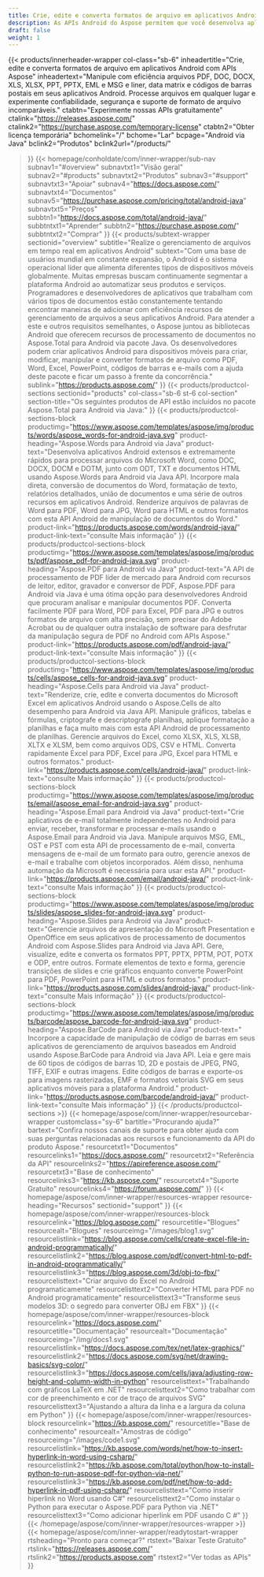 ```yaml
---
title: Crie, edite e converta formatos de arquivo em aplicativos Android
description: As APIs Android do Aspose permitem que você desenvolva aplicativos Android seguros e confiáveis para processar PDFs, documentos do Word, planilhas, apresentações, códigos de barras e e-mails.
draft: false
weight: 1
---
```

{{< products/innerheader-wrapper col-class="sb-6"
  inheadertitle="Crie, edite e converta formatos de arquivo em aplicativos Android com APIs Aspose"
  inheadertext="Manipule com eficiência arquivos PDF, DOC, DOCX, XLS, XLSX, PPT, PPTX, EML e MSG e liner, data matrix e códigos de barras postais em seus aplicativos Android. Processe arquivos em qualquer lugar e experimente confiabilidade, segurança e suporte de formato de arquivo incomparáveis."
  ctabtn="Experimente nossas APIs gratuitamente"
  ctalink="https://releases.aspose.com/"
  ctalink2="https://purchase.aspose.com/temporary-license"
  ctabtn2="Obter licença temporária"
  bchomelink="/"
  bchome="Lar"
  bcpage="Android via Java"
  bclink2="Produtos"
  bclink2url="/products/"
>}}
  {{< homepage/conholdate/com/inner-wrapper/sub-nav 
subnav1="#overview"
subnavtxt1="Visão geral" 
subnav2="#products"
subnavtxt2="Produtos" 
subnav3="#support"
subnavtxt3="Apoiar" 
subnav4="https://docs.aspose.com/"
subnavtxt4="Documentos" 
subnav5="https://purchase.aspose.com/pricing/total/android-java"
subnavtxt5="Preços" 
subbtn1="https://docs.aspose.com/total/android-java/"
subbtntxt1="Aprender"
subbtn2="https://purchase.aspose.com/"
subbtntxt2="Comprar"
>}}
   {{< products/subtext-wrapper
   sectionid="overview" 
   subtitle="Realize o gerenciamento de arquivos em tempo real em aplicativos Android"
   subtext="Com uma base de usuários mundial em constante expansão, o Android é o sistema operacional líder que alimenta diferentes tipos de dispositivos móveis globalmente. Muitas empresas buscam continuamente segmentar a plataforma Android ao automatizar seus produtos e serviços. Programadores e desenvolvedores de aplicativos que trabalham com vários tipos de documentos estão constantemente tentando encontrar maneiras de adicionar com eficiência recursos de gerenciamento de arquivos a seus aplicativos Android. Para atender a este e outros requisitos semelhantes, o Aspose juntou as bibliotecas Android que oferecem recursos de processamento de documentos no Aspose.Total para Android via pacote Java. Os desenvolvedores podem criar aplicativos Android para dispositivos móveis para criar, modificar, manipular e converter formatos de arquivo como PDF, Word, Excel, PowerPoint, códigos de barras e e-mails com a ajuda deste pacote e ficar um passo à frente da concorrência."
   sublink="https://products.aspose.com/"
>}} 
{{< products/productcol-sections
sectionid="products" 
col-class="sb-6 st-6 col-section"
section-title="Os seguintes produtos de API estão incluídos no pacote Aspose.Total para Android via Java:"
>}}
{{< products/productcol-sections-block
productimg="https://www.aspose.com/templates/aspose/img/products/words/aspose_words-for-android-java.svg"
product-heading="Aspose.Words para Android via Java"
product-text="Desenvolva aplicativos Android extensos e extremamente rápidos para processar arquivos do Microsoft Word, como DOC, DOCX, DOCM e DOTM, junto com ODT, TXT e documentos HTML usando Aspose.Words para Android via Java API. Incorpore mala direta, conversão de documentos do Word, formatação de texto, relatórios detalhados, união de documentos e uma série de outros recursos em aplicativos Android. Renderize arquivos de palavras de Word para PDF, Word para JPG, Word para HTML e outros formatos com esta API Android de manipulação de documentos do Word."
product-link="https://products.aspose.com/words/android-java/" 
product-link-text="consulte Mais informação"
>}}
{{< products/productcol-sections-block
productimg="https://www.aspose.com/templates/aspose/img/products/pdf/aspose_pdf-for-android-java.svg"
product-heading="Aspose.PDF para Android via Java"
product-text="A API de processamento de PDF líder de mercado para Android com recursos de leitor, editor, gravador e conversor de PDF, Aspose.PDF para Android via Java é uma ótima opção para desenvolvedores Android que procuram analisar e manipular documentos PDF. Converta facilmente PDF para Word, PDF para Excel, PDF para JPG e outros formatos de arquivo com alta precisão, sem precisar do Adobe Acrobat ou de qualquer outra instalação de software para desfrutar da manipulação segura de PDF no Android com APIs Aspose."
product-link="https://products.aspose.com/pdf/android-java/" 
product-link-text="consulte Mais informação"
>}}
{{< products/productcol-sections-block
productimg="https://www.aspose.com/templates/aspose/img/products/cells/aspose_cells-for-android-java.svg"
product-heading="Aspose.Cells para Android via Java"
product-text="Renderize, crie, edite e converta documentos do Microsoft Excel em aplicativos Android usando o Aspose.Cells de alto desempenho para Android via Java API. Manipule gráficos, tabelas e fórmulas, criptografe e descriptografe planilhas, aplique formatação a planilhas e faça muito mais com esta API Android de processamento de planilhas. Gerencie arquivos do Excel, como XLSX, XLS, XLSB, XLTX e XLSM, bem como arquivos ODS, CSV e HTML. Converta rapidamente Excel para PDF, Excel para JPG, Excel para HTML e outros formatos."
product-link="https://products.aspose.com/cells/android-java/" 
product-link-text="consulte Mais informação"
>}}
{{< products/productcol-sections-block
productimg="https://www.aspose.com/templates/aspose/img/products/email/aspose_email-for-android-java.svg"
product-heading="Aspose.Email para Android via Java"
product-text="Crie aplicativos de e-mail totalmente independentes no Android para enviar, receber, transformar e processar e-mails usando o Aspose.Email para Android via Java. Manipule arquivos MSG, EML, OST e PST com esta API de processamento de e-mail, converta mensagens de e-mail de um formato para outro, gerencie anexos de e-mail e trabalhe com objetos incorporados. Além disso, nenhuma automação da Microsoft é necessária para usar esta API."
product-link="https://products.aspose.com/email/android-java/" 
product-link-text="consulte Mais informação"
>}}
{{< products/productcol-sections-block
productimg="https://www.aspose.com/templates/aspose/img/products/slides/aspose_slides-for-android-java.svg"
product-heading="Aspose.Slides para Android via Java"
product-text="Gerencie arquivos de apresentação do Microsoft Presentation e OpenOffice em seus aplicativos de processamento de documentos Android com Aspose.Slides para Android via Java API. Gere, visualize, edite e converta os formatos PPT, PPTX, PPTM, POT, POTX e ODP, entre outros. Formate elementos de texto e forma, gerencie transições de slides e crie gráficos enquanto converte PowerPoint para PDF, PowerPoint para HTML e outros formatos."
product-link="https://products.aspose.com/slides/android-java/" 
product-link-text="consulte Mais informação"
>}}
{{< products/productcol-sections-block
productimg="https://www.aspose.com/templates/aspose/img/products/barcode/aspose_barcode-for-android-java.svg"
product-heading="Aspose.BarCode para Android via Java"
product-text=" Incorpore a capacidade de manipulação de código de barras em seus aplicativos de gerenciamento de arquivos baseados em Android usando Aspose.BarCode para Android via Java API. Leia e gere mais de 60 tipos de códigos de barras 1D, 2D e postais de JPEG, PNG, TIFF, EXIF e outras imagens. Edite códigos de barras e exporte-os para imagens rasterizadas, EMF e formatos vetoriais SVG em seus aplicativos móveis para a plataforma Android."
product-link="https://products.aspose.com/barcode/android-java/" 
product-link-text="consulte Mais informação"
>}} 
{{< /products/productcol-sections >}}
{{< homepage/aspose/com/inner-wrapper/resourcebar-wrapper
customclass="sy-6"
bartitle="Procurando ajuda?"
bartext="Confira nossos canais de suporte para obter ajuda com suas perguntas relacionadas aos recursos e funcionamento da API do produto Aspose."
resourcetxt1="Documentos"
resourcelinks1="https://docs.aspose.com/"
resourcetxt2="Referência da API"
resourcelinks2="https://apireference.aspose.com/"
resourcetxt3="Base de conhecimento"
resourcelinks3="https://kb.aspose.com/"
resourcetxt4="Suporte Gratuito"
resourcelinks4="https://forum.aspose.com/"
>}}
{{< homepage/aspose/com/inner-wrapper/resources-wrapper
resource-heading="Recursos"
sectionid="support"
>}}
{{< homepage/aspose/com/inner-wrapper/resources-block
resourcelink="https://blog.aspose.com/"
resourcetitle="Blogues"
resourcealt="Blogues"
resourceimg="/images/blog1.svg"
resourcelistlink="https://blog.aspose.com/cells/create-excel-file-in-android-programmatically/"
resourcelistlink2="https://blog.aspose.com/pdf/convert-html-to-pdf-in-android-programmatically/"
resourcelistlink3="https://blog.aspose.com/3d/obj-to-fbx/"
resourcelisttext="Criar arquivo do Excel no Android programaticamente"
resourcelisttext2="Converter HTML para PDF no Android programaticamente"
resourcelisttext3="Transforme seus modelos 3D: o segredo para converter OBJ em FBX"
>}}
{{< homepage/aspose/com/inner-wrapper/resources-block
resourcelink="https://docs.aspose.com/"
resourcetitle="Documentação"
resourcealt="Documentação"
resourceimg="/img/docs1.svg"
resourcelistlink="https://docs.aspose.com/tex/net/latex-graphics/"
resourcelistlink2="https://docs.aspose.com/svg/net/drawing-basics/svg-color/"
resourcelistlink3="https://docs.aspose.com/cells/java/adjusting-row-height-and-column-width-in-python"
resourcelisttext="Trabalhando com gráficos LaTeX em .NET"
resourcelisttext2="Como trabalhar com cor de preenchimento e cor de traço de arquivos SVG"
resourcelisttext3="Ajustando a altura da linha e a largura da coluna em Python"
>}}
{{< homepage/aspose/com/inner-wrapper/resources-block
resourcelink="https://kb.aspose.com/"
resourcetitle="Base de conhecimento"
resourcealt="Amostras de código"
resourceimg="/images/code1.svg"
resourcelistlink="https://kb.aspose.com/words/net/how-to-insert-hyperlink-in-word-using-csharp/"
resourcelistlink2="https://kb.aspose.com/total/python/how-to-install-python-to-run-aspose-pdf-for-python-via-net/"
resourcelistlink3="https://kb.aspose.com/pdf/net/how-to-add-hyperlink-in-pdf-using-csharp/"
resourcelisttext="Como inserir hiperlink no Word usando C#"
resourcelisttext2="Como instalar o Python para executar o Aspose.PDF para Python via .NET"
resourcelisttext3="Como adicionar hiperlink em PDF usando C #"
>}}
{{< /homepage/aspose/com/inner-wrapper/resources-wrapper >}}
{{< homepage/aspose/com/inner-wrapper/readytostart-wrapper
rtsheading="Pronto para começar?"
rtstext="Baixar Teste Gratuito"
rtslink="https://releases.aspose.com/"
rtslink2="https://products.aspose.com"
rtstext2="Ver todas as APIs"
>}}
